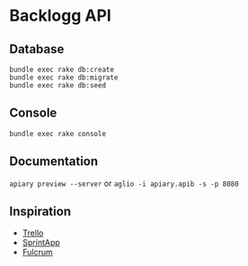 # Backlogg API

## Database
```
bundle exec rake db:create
bundle exec rake db:migrate
bundle exec rake db:seed
```

## Console
`bundle exec rake console`

## Documentation
`apiary preview --server` or `aglio -i apiary.apib -s -p 8080`

## Inspiration
  - [Trello](http://www.trello.com)
  - [SprintApp](http://www.opensourcerails.com/sprintapp)
  - [Fulcrum](http://www.opensourcerails.com/fulcrum)